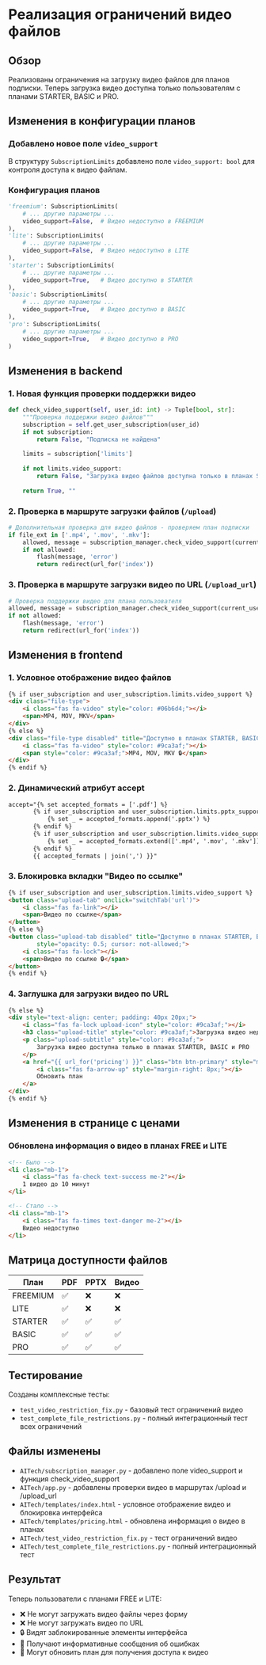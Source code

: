 # Реализация ограничений видео файлов

## Обзор
Реализованы ограничения на загрузку видео файлов для планов подписки. Теперь загрузка видео доступна только пользователям с планами STARTER, BASIC и PRO.

## Изменения в конфигурации планов

### Добавлено новое поле `video_support`
В структуру `SubscriptionLimits` добавлено поле `video_support: bool` для контроля доступа к видео файлам.

### Конфигурация планов
```python
'freemium': SubscriptionLimits(
    # ... другие параметры ...
    video_support=False,  # Видео недоступно в FREEMIUM
),
'lite': SubscriptionLimits(
    # ... другие параметры ...
    video_support=False,  # Видео недоступно в LITE
),
'starter': SubscriptionLimits(
    # ... другие параметры ...
    video_support=True,   # Видео доступно в STARTER
),
'basic': SubscriptionLimits(
    # ... другие параметры ...
    video_support=True,   # Видео доступно в BASIC
),
'pro': SubscriptionLimits(
    # ... другие параметры ...
    video_support=True,   # Видео доступно в PRO
)
```

## Изменения в backend

### 1. Новая функция проверки поддержки видео
```python
def check_video_support(self, user_id: int) -> Tuple[bool, str]:
    """Проверка поддержки видео файлов"""
    subscription = self.get_user_subscription(user_id)
    if not subscription:
        return False, "Подписка не найдена"
    
    limits = subscription['limits']
    
    if not limits.video_support:
        return False, "Загрузка видео файлов доступна только в планах STARTER, BASIC и PRO. Обновите план для продолжения."
    
    return True, ""
```

### 2. Проверка в маршруте загрузки файлов (`/upload`)
```python
# Дополнительная проверка для видео файлов - проверяем план подписки
if file_ext in ['.mp4', '.mov', '.mkv']:
    allowed, message = subscription_manager.check_video_support(current_user.id)
    if not allowed:
        flash(message, 'error')
        return redirect(url_for('index'))
```

### 3. Проверка в маршруте загрузки видео по URL (`/upload_url`)
```python
# Проверка поддержки видео для плана пользователя
allowed, message = subscription_manager.check_video_support(current_user.id)
if not allowed:
    flash(message, 'error')
    return redirect(url_for('index'))
```

## Изменения в frontend

### 1. Условное отображение видео файлов
```html
{% if user_subscription and user_subscription.limits.video_support %}
<div class="file-type">
    <i class="fas fa-video" style="color: #06b6d4;"></i>
    <span>MP4, MOV, MKV</span>
</div>
{% else %}
<div class="file-type disabled" title="Доступно в планах STARTER, BASIC и PRO">
    <i class="fas fa-video" style="color: #9ca3af;"></i>
    <span style="color: #9ca3af;">MP4, MOV, MKV 🔒</span>
</div>
{% endif %}
```

### 2. Динамический атрибут accept
```html
accept="{% set accepted_formats = ['.pdf'] %}
       {% if user_subscription and user_subscription.limits.pptx_support %}
           {% set _ = accepted_formats.append('.pptx') %}
       {% endif %}
       {% if user_subscription and user_subscription.limits.video_support %}
           {% set _ = accepted_formats.extend(['.mp4', '.mov', '.mkv']) %}
       {% endif %}
       {{ accepted_formats | join(',') }}"
```

### 3. Блокировка вкладки "Видео по ссылке"
```html
{% if user_subscription and user_subscription.limits.video_support %}
<button class="upload-tab" onclick="switchTab('url')">
    <i class="fas fa-link"></i>
    <span>Видео по ссылке</span>
</button>
{% else %}
<button class="upload-tab disabled" title="Доступно в планах STARTER, BASIC и PRO" 
        style="opacity: 0.5; cursor: not-allowed;">
    <i class="fas fa-lock"></i>
    <span>Видео по ссылке 🔒</span>
</button>
{% endif %}
```

### 4. Заглушка для загрузки видео по URL
```html
{% else %}
<div style="text-align: center; padding: 40px 20px;">
    <i class="fas fa-lock upload-icon" style="color: #9ca3af;"></i>
    <h3 class="upload-title" style="color: #9ca3af;">Загрузка видео недоступна</h3>
    <p class="upload-subtitle" style="color: #9ca3af;">
        Загрузка видео доступна только в планах STARTER, BASIC и PRO
    </p>
    <a href="{{ url_for('pricing') }}" class="btn btn-primary" style="margin-top: 20px;">
        <i class="fas fa-arrow-up" style="margin-right: 8px;"></i>
        Обновить план
    </a>
</div>
{% endif %}
```

## Изменения в странице с ценами

### Обновлена информация о видео в планах FREE и LITE
```html
<!-- Было -->
<li class="mb-1">
    <i class="fas fa-check text-success me-2"></i>
    1 видео до 10 минут
</li>

<!-- Стало -->
<li class="mb-1">
    <i class="fas fa-times text-danger me-2"></i>
    Видео недоступно
</li>
```

## Матрица доступности файлов

| План     | PDF | PPTX | Видео |
|----------|-----|------|-------|
| FREEMIUM | ✅  | ❌   | ❌    |
| LITE     | ✅  | ❌   | ❌    |
| STARTER  | ✅  | ✅   | ✅    |
| BASIC    | ✅  | ✅   | ✅    |
| PRO      | ✅  | ✅   | ✅    |

## Тестирование
Созданы комплексные тесты:
- `test_video_restriction_fix.py` - базовый тест ограничений видео
- `test_complete_file_restrictions.py` - полный интеграционный тест всех ограничений

## Файлы изменены
- `AITech/subscription_manager.py` - добавлено поле video_support и функция check_video_support
- `AITech/app.py` - добавлены проверки видео в маршрутах /upload и /upload_url
- `AITech/templates/index.html` - условное отображение видео и блокировка интерфейса
- `AITech/templates/pricing.html` - обновлена информация о видео в планах
- `AITech/test_video_restriction_fix.py` - тест ограничений видео
- `AITech/test_complete_file_restrictions.py` - полный интеграционный тест

## Результат
Теперь пользователи с планами FREE и LITE:
- ❌ Не могут загружать видео файлы через форму
- ❌ Не могут загружать видео по URL
- 🔒 Видят заблокированные элементы интерфейса
- 💬 Получают информативные сообщения об ошибках
- 🔄 Могут обновить план для получения доступа к видео